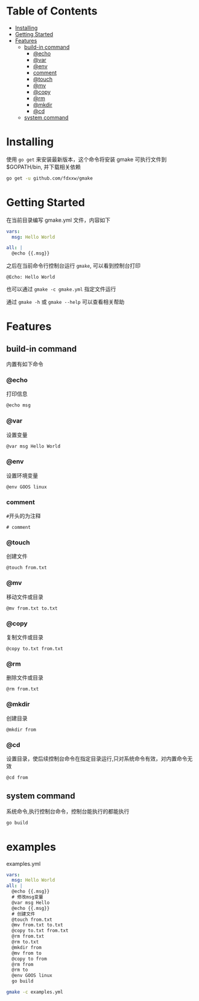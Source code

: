 # Table of Contents

- [Installing](#installing)
- [Getting Started](#getting-started)
- [Features](#features)
  - [build-in command](#build-in-command)
    - [@echo](#echo)
    - [@var](#var)
    - [@env](#env)
    - [comment](#comment)
    - [@touch](#touch)
    - [@mv](#mv)
    - [@copy](#copy)
    - [@rm](#rm)
    - [@mkdir](#mkdir)
    - [@cd](#cd)
  - [system command](#system-command)

# Installing

使用 `go get` 来安装最新版本，这个命令将安装 gmake 可执行文件到\$GOPATH/bin, 并下载相关依赖

```sh
go get -u github.com/fdxxw/gmake
```

# Getting Started

在当前目录编写 gmake.yml 文件，内容如下

```yml
vars:
  msg: Hello World

all: |
  @echo {{.msg}}
```

之后在当前命令行控制台运行 `gmake`, 可以看到控制台打印

```
@Echo: Hello World
```

也可以通过 `gmake -c gmake.yml` 指定文件运行

通过 `gmake -h` 或 `gmake --help` 可以查看相关帮助

# Features

## build-in command

内置有如下命令

### @echo

打印信息

```sh
@echo msg
```

### @var

设置变量

```sh
@var msg Hello World
```

### @env

设置环境变量

```
@env GOOS linux
```

### comment

`#`开头的为注释

```
# comment
```

### @touch

创建文件

```
@touch from.txt
```

### @mv

移动文件或目录

```
@mv from.txt to.txt
```

### @copy

复制文件或目录

```
@copy to.txt from.txt
```

### @rm

删除文件或目录

```
@rm from.txt
```

### @mkdir

创建目录

```
@mkdir from
```

### @cd

设置目录，使后续控制台命令在指定目录运行,只对系统命令有效，对内置命令无效

```
@cd from
```

## system command

系统命令,执行控制台命令，控制台能执行的都能执行

```sh
go build
```

# examples

examples.yml

```yml
vars:
  msg: Hello World
all: |
  @echo {{.msg}}
  # 修改msg变量
  @var msg Hello
  @echo {{.msg}}
  # 创建文件
  @touch from.txt
  @mv from.txt to.txt
  @copy to.txt from.txt
  @rm from.txt
  @rm to.txt
  @mkdir from
  @mv from to
  @copy to from
  @rm from
  @rm to
  @env GOOS linux
  go build
```

```sh
gmake -c examples.yml
```
